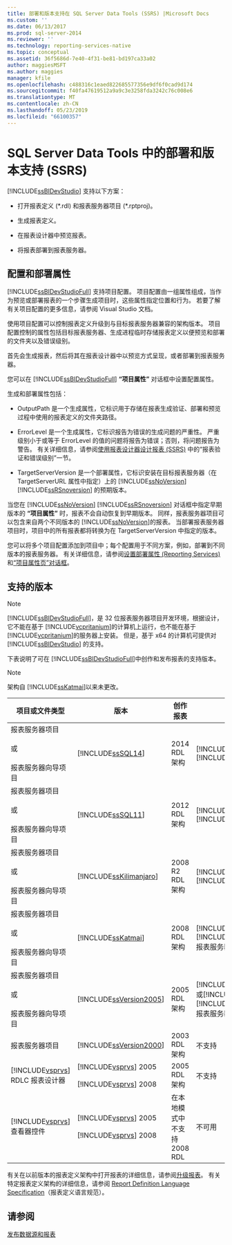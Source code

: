 ```yaml
---
title: 部署和版本支持在 SQL Server Data Tools (SSRS) |Microsoft Docs
ms.custom: ''
ms.date: 06/13/2017
ms.prod: sql-server-2014
ms.reviewer: ''
ms.technology: reporting-services-native
ms.topic: conceptual
ms.assetid: 36f5686d-7e40-4f31-be81-bd197ca33a02
author: maggiesMSFT
ms.author: maggies
manager: kfile
ms.openlocfilehash: c488316c1eaed822685577356e9df6f0cad9d174
ms.sourcegitcommit: f40fa47619512a9a9c3e3258fda3242c76c008e6
ms.translationtype: MT
ms.contentlocale: zh-CN
ms.lasthandoff: 05/23/2019
ms.locfileid: "66100357"
---
```

# <a name="deployment-and-version-support-in-sql-server-data-tools-ssrs"></a>SQL Server Data Tools 中的部署和版本支持 (SSRS)
  [!INCLUDE[ssBIDevStudio](../../includes/ssbidevstudio-md.md)] 支持以下方案：  
  
-   打开报表定义 (*.rdl) 和报表服务器项目 (\*.rptproj)。  
  
-   生成报表定义。  
  
-   在报表设计器中预览报表。  
  
-   将报表部署到报表服务器。  
  
##  <a name="bkmk_ConfigurationandDeploymentProperties"></a> 配置和部署属性  
 [!INCLUDE[ssBIDevStudioFull](../../includes/ssbidevstudiofull-md.md)] 支持项目配置。 项目配置由一组属性组成，当作为预览或部署报表的一个步骤生成项目时，这些属性指定位置和行为。 若要了解有关项目配置的更多信息，请参阅 Visual Studio 文档。  
  
 使用项目配置可以控制报表定义升级到与目标报表服务器兼容的架构版本。 项目配置控制的属性包括目标报表服务器、生成进程临时存储报表定义以便预览和部署的文件夹以及错误级别。  
  
 首先会生成报表，然后将其在报表设计器中以预览方式呈现，或者部署到报表服务器。  
  
 您可以在 [!INCLUDE[ssBIDevStudioFull](../../includes/ssbidevstudiofull-md.md)] **“项目属性”** 对话框中设置配置属性。  
  
 生成和部署属性包括：  
  
-   OutputPath 是一个生成属性，它标识用于存储在报表生成验证、部署和预览过程中使用的报表定义的文件夹路径。  
  
-   ErrorLevel 是一个生成属性，它标识报告为错误的生成问题的严重性。 严重级别小于或等于 ErrorLevel 的值的问题将报告为错误；否则，将问题报告为警告。 有关详细信息，请参阅[使用报表设计器设计报表 (SSRS)](design-reporting-services-paginated-reports-with-report-designer-ssrs.md) 中的“报表验证和错误级别”一节。  
  
-   TargetServerVersion 是一个部署属性，它标识安装在目标报表服务器（在 TargetServerURL 属性中指定）上的 [!INCLUDE[ssNoVersion](../../includes/ssnoversion-md.md)] [!INCLUDE[ssRSnoversion](../../includes/ssrsnoversion-md.md)] 的预期版本。  
  
 当您在 [!INCLUDE[ssNoVersion](../../includes/ssnoversion-md.md)] [!INCLUDE[ssRSnoversion](../../includes/ssrsnoversion-md.md)] 对话框中指定早期版本的 **“项目属性”** 时，报表不会自动恢复到早期版本。 同样，报表服务器项目可以包含来自两个不同版本的 [!INCLUDE[ssNoVersion](../../includes/ssnoversion-md.md)]的报表。 当部署报表服务器项目时，项目中的所有报表都将转换为在 TargetServerVersion 中指定的版本。  
  
 您可以将多个项目配置添加到项目中；每个配置用于不同方案，例如，部署到不同版本的报表服务器。 有关详细信息，请参阅[设置部署属性 (Reporting Services)](set-deployment-properties-reporting-services.md) 和[“项目属性页”对话框](project-property-pages-dialog-box.md)。  
  
##  <a name="bkmk_SupportedVersions"></a> 支持的版本  
  
> [!NOTE]  
>  [!INCLUDE[ssBIDevStudioFull](../../includes/ssbidevstudiofull-md.md)]，是 32 位报表服务器项目开发环境，根据设计，它不能在基于 [!INCLUDE[vcpritanium](../../includes/vcpritanium-md.md)]的计算机上运行，也不能在基于 [!INCLUDE[vcpritanium](../../includes/vcpritanium-md.md)]的服务器上安装。 但是，基于 x64 的计算机可提供对 [!INCLUDE[ssBIDevStudio](../../includes/ssbidevstudio-md.md)] 的支持。  
  
 下表说明了可在 [!INCLUDE[ssBIDevStudioFull](../../includes/ssbidevstudiofull-md.md)]中创作和发布报表的支持版本。  
  
> [!NOTE]  
>  架构自 [!INCLUDE[ssKatmai](../../includes/sskatmai-md.md)]以来未更改。  
  
|项目或文件类型|版本|创作报表|发布报表|说明|  
|--------------------------|-------------|--------------------|---------------------|-----------|  
|报表服务器项目<br /><br /> 或<br /><br /> 报表服务器向导项目|[!INCLUDE[ssSQL14](../../includes/sssql14-md.md)]|2014 RDL 架构|[!INCLUDE[ssSQL14](../../includes/sssql14-md.md)] [!INCLUDE[ssRSnoversion](../../includes/ssrsnoversion-md.md)]||  
|报表服务器项目<br /><br /> 或<br /><br /> 报表服务器向导项目|[!INCLUDE[ssSQL11](../../includes/sssql11-md.md)]|2012 RDL 架构|[!INCLUDE[ssSQL11](../../includes/sssql11-md.md)] [!INCLUDE[ssRSnoversion](../../includes/ssrsnoversion-md.md)]||  
|报表服务器项目<br /><br /> 或<br /><br /> 报表服务器向导项目|[!INCLUDE[ssKilimanjaro](../../includes/sskilimanjaro-md.md)]|2008 R2 RDL 架构|[!INCLUDE[ssKilimanjaro](../../includes/sskilimanjaro-md.md)] [!INCLUDE[ssRSnoversion](../../includes/ssrsnoversion-md.md)]||  
|报表服务器项目<br /><br /> 或<br /><br /> 报表服务器向导项目|[!INCLUDE[ssKatmai](../../includes/sskatmai-md.md)]|2008 RDL 架构|[!INCLUDE[ssKatmai](../../includes/sskatmai-md.md)] [!INCLUDE[ssRSnoversion](../../includes/ssrsnoversion-md.md)] 报表服务器|在本地将 2003 RDL 和 2005 RDL 升级到 2008 RDL 架构。|  
|报表服务器项目<br /><br /> 或<br /><br /> 报表服务器向导项目|[!INCLUDE[ssVersion2005](../../includes/ssversion2005-md.md)]|2005 RDL 架构|[!INCLUDE[ssVersion2005](../../includes/ssversion2005-md.md)] 或[!INCLUDE[ssKatmai](../../includes/sskatmai-md.md)][!INCLUDE[ssRSnoversion](../../includes/ssrsnoversion-md.md)]报表服务器||  
|报表服务器项目|[!INCLUDE[ssVersion2000](../../includes/ssversion2000-md.md)]|2003 RDL 架构|不支持||  
|[!INCLUDE[vsprvs](../../includes/vsprvs-md.md)] RDLC 报表设计器|[!INCLUDE[vsprvs](../../includes/vsprvs-md.md)] 2005<br /><br /> [!INCLUDE[vsprvs](../../includes/vsprvs-md.md)] 2008|2005 RDL 架构|不支持|不支持 2008 RDL 架构。|  
|[!INCLUDE[vsprvs](../../includes/vsprvs-md.md)] 查看器控件|[!INCLUDE[vsprvs](../../includes/vsprvs-md.md)] 2005<br /><br /> [!INCLUDE[vsprvs](../../includes/vsprvs-md.md)] 2008|在本地模式中不支持 2008 RDL|不可用|可以在服务器模式下查看 [!INCLUDE[ssKatmai](../../includes/sskatmai-md.md)] [!INCLUDE[ssRSnoversion](../../includes/ssrsnoversion-md.md)] 报表服务器上的 2008 RDL 报表。|  
  
 有关在以前版本的报表定义架构中打开报表的详细信息，请参阅[升级报表](../install-windows/upgrade-reports.md)。 有关特定报表定义架构的详细信息，请参阅 [Report Definition Language Specification](https://go.microsoft.com/fwlink/?linkid=116865)（报表定义语言规范）。  
  
## <a name="see-also"></a>请参阅  
 [发布数据源和报表](../reports/publishing-data-sources-and-reports.md)  
  
  
